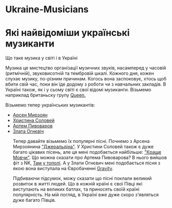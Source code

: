 # Ukraine-Musicians
<html>
  <head>
    <link rel="stylesheet" href="style.css">
    <meta charset="utf-8">
    <title>Українські музиканти</title>
  </head>
  <body>
    <h1> Які найвідоміши українські музиканти </h1>
    <p>Що таке музика у світі і в Україні </p>
    <p>Музика це мистецтво організації музичних звуків, насамперед у часовій (ритмічній), звуковисотній та тембровій шкалі.
    Кожного дня, кожен слухає музику, по-різним причинам. Когось вона заспоковує, хтось щоб вбити свій час, поки він їде додому з роботи чи з навчальних закладів.
В Україні також, як і у сьому світі є свої відомі музиканти. Візьмемо наприклад британьску групу
<a href="https://ariorx.github.io/Group-Queen/"> Queen.</a> 
</p>
<p>Візьмемо тепер українських музикантів:</p>
<ul>
    <li><a href="https://ariorx.github.io/Arsen-Myrzoyan/">Арсен Мирзоян</a></li>
    <li><a href="https://ariorx.github.io/Christina-Solovey/">Христина Соловей</a></li>
    <li><a href="https://ariorx.github.io/Artem-Pivovarov/">Артем Пивоваров</a></li>
    <li><a href="https://ariorx.github.io/Zlata-Ognevich/">Злата Огнєвіч</a></li>
    <p>Тепер давайте візьмемо їх популярні пісні. Почнемо з Арсена Мирзоянина <a href="https://music.youtube.com/watch?v=ExZcueX97IA">"Джеральдіна"</a>.
       У Христини Соловей також є дуже багато цікавих пісень, але ця мені подобається найбільше: <a href="https://music.youtube.com/watch?v=y1FfHW4qHog&feature=share">"Краще Мовчи"</a>.
      Що можна сказати про Артема Пивоварова? В нього вийшов фіт з NK, <a href="https://music.youtube.com/watch?v=d3gRevNCUKQ&feature=share">Там у тополі</a>.
      А у Злати Огнєвич мені подобається пісня з якою вона виступала на Євробаченні <a href="https://music.youtube.com/watch?v=t-uM9yuIcmc&feature=share">Gravity</a>.
    </p>
    <p>Підбиваючи підсумок, можу сказати що пісні поклали великий розвиток в житті людей. Що в кожній країні є свої Півці які виступають на великих батлах, та приносять своїй країні популярність. На мій погляд, в Україні вже дуже скоро з'являться дуже багато Півців.</p>
    </body>
</html>
